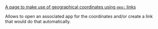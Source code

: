 
[A page to make use of geographical coordinates using `geo:` links](geo.htm)

Allows to open an associated app for the coordinates and/or create a link that would do that automatically.
